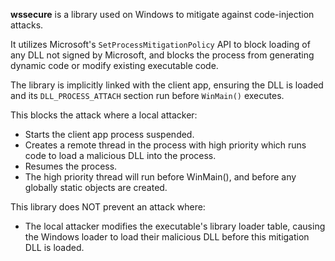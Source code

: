 **wssecure** is a library used on Windows to mitigate against code-injection attacks.

It utilizes Microsoft's `SetProcessMitigationPolicy` API to block loading of any DLL not signed by Microsoft, and blocks the process from generating dynamic code or modify existing executable code.

The library is implicitly linked with the client app, ensuring the DLL is loaded and its `DLL_PROCESS_ATTACH` section run before `WinMain()` executes.

This blocks the attack where a local attacker:
- Starts the client app process suspended.
- Creates a remote thread in the process with high priority which runs code to load a malicious DLL into the process.
- Resumes the process.
- The high priority thread will run before WinMain(), and before any globally static objects are created.

This library does NOT prevent an attack where:
- The local attacker modifies the executable's library loader table, causing the Windows loader to load their malicious DLL before this mitigation DLL is loaded.
